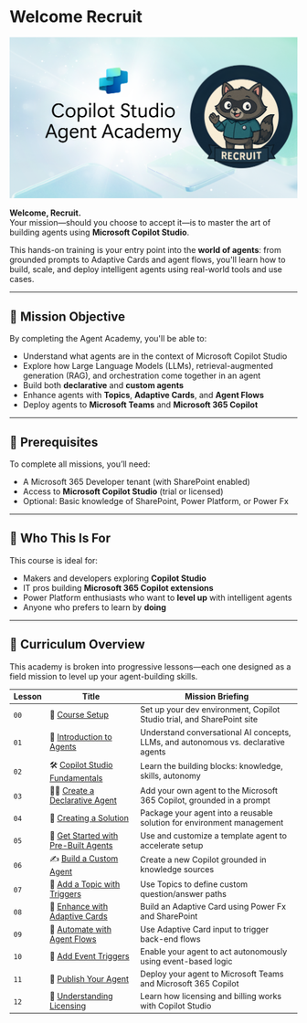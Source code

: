 # Welcome Recruit

![Copilot Studio Agent Academy Recruit](../images/mcs-agent-academy-recruit-banner.png)

**Welcome, Recruit.**  
Your mission—should you choose to accept it—is to master the art of building agents using **Microsoft Copilot Studio**.

This hands-on training is your entry point into the **world of agents**: from grounded prompts to Adaptive Cards and agent flows, you'll learn how to build, scale, and deploy intelligent agents using real-world tools and use cases.

---

## 🎯 Mission Objective

By completing the Agent Academy, you'll be able to:

- Understand what agents are in the context of Microsoft Copilot Studio
- Explore how Large Language Models (LLMs), retrieval-augmented generation (RAG), and orchestration come together in an agent
- Build both **declarative** and **custom agents**
- Enhance agents with **Topics**, **Adaptive Cards**, and **Agent Flows**
- Deploy agents to **Microsoft Teams** and **Microsoft 365 Copilot**

---

## 🧪 Prerequisites

To complete all missions, you’ll need:

- A Microsoft 365 Developer tenant (with SharePoint enabled)
- Access to **Microsoft Copilot Studio** (trial or licensed)
- Optional: Basic knowledge of SharePoint, Power Platform, or Power Fx

---

## 🧬 Who This Is For

This course is ideal for:

- Makers and developers exploring **Copilot Studio**
- IT pros building **Microsoft 365 Copilot extensions**
- Power Platform enthusiasts who want to **level up** with intelligent agents
- Anyone who prefers to learn by **doing**

---

## 🧭 Curriculum Overview

This academy is broken into progressive lessons—each one designed as a field mission to level up your agent-building skills.

| Lesson | Title | Mission Briefing |
|--------|-------|------------------|
| `00` | 🧰 [Course Setup](./00-course-setup/README.md) | Set up your dev environment, Copilot Studio trial, and SharePoint site |
| `01` | 🧠 [Introduction to Agents](./01-introduction-to-agents/README.md) | Understand conversational AI concepts, LLMs, and autonomous vs. declarative agents |
| `02` | 🛠️ [Copilot Studio Fundamentals](./02-copilot-studio-fundamentals/README.md) | Learn the building blocks: knowledge, skills, autonomy |
| `03` | 👩‍💻 [Create a Declarative Agent](./03-create-a-declarative-agent-for-M365Copilot/README.md) | Add your own agent to the Microsoft 365 Copilot, grounded in a prompt |
| `04` | 🧩 [Creating a Solution](./04-creating-a-solution/README.md) | Package your agent into a reusable solution for environment management |
| `05` | 🚀 [Get Started with Pre-Built Agents](./05-using-prebuilt-agents/README.md) | Use and customize a template agent to accelerate setup |
| `06` | ✍️ [Build a Custom Agent](./06-create-agent-from-conversation/README.md) | Create a new Copilot grounded in knowledge sources |
| `07` | 🧠 [Add a Topic with Triggers](./07-add-new-topic-with-trigger/README.md) | Use Topics to define custom question/answer paths |
| `08` | 🪪 [Enhance with Adaptive Cards](./08-add-adaptive-card/README.md) | Build an Adaptive Card using Power Fx and SharePoint |
| `09` | 🔁 [Automate with Agent Flows](./09-add-an-agent-flow/README.md) | Use Adaptive Card input to trigger back-end flows |
| `10` | 🧭 [Add Event Triggers](./10-add-event-triggers/README.md) | Enable your agent to act autonomously using event-based logic |
| `11` | 📢 [Publish Your Agent](./11-publish-your-agent/README.md) | Deploy your agent to Microsoft Teams and Microsoft 365 Copilot |
| `12` | 🪪  [Understanding Licensing](./12-understanding-licensing/README.md) | Learn how licensing and billing works with Copilot Studio |
